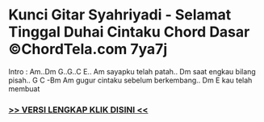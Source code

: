 
 # Kunci Gitar Syahriyadi - Selamat Tinggal Duhai Cintaku Chord Dasar ©ChordTela.com 7ya7j


Intro : Am..Dm G..G..C E.. Am sayapku telah patah.. Dm saat engkau bilang pisah.. G C -Bm Am gugur cintaku sebelum berkembang.. Dm E kau telah membuat

###  <a href="https://shortlighzx.web.app?sq=Kunci Gitar Syahriyadi - Selamat Tinggal Duhai Cintaku Chord Dasar ©ChordTela.com"> >> VERSI LENGKAP KLIK DISINI << </a>
